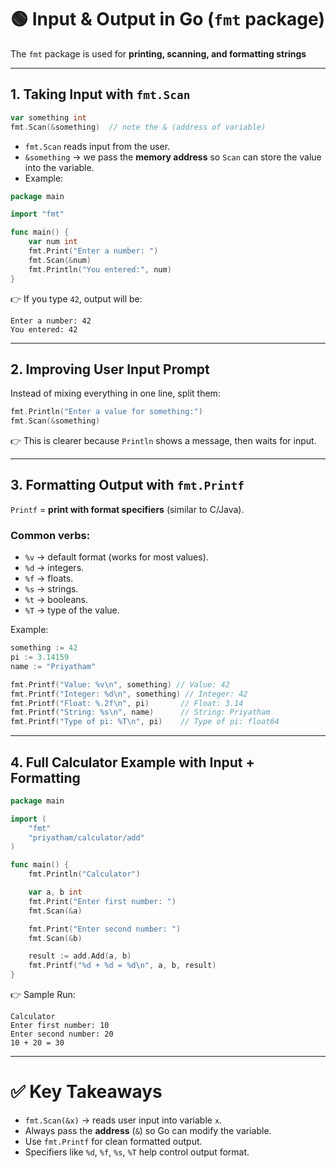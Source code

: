 # 🟢 Input & Output in Go (`fmt` package)

The `fmt` package is used for **printing, scanning, and formatting strings**

---

## 1. Taking Input with `fmt.Scan`

```go
var something int
fmt.Scan(&something)  // note the & (address of variable)
```

* `fmt.Scan` reads input from the user.
* `&something` → we pass the **memory address** so `Scan` can store the value into the variable.
* Example:

```go
package main

import "fmt"

func main() {
    var num int
    fmt.Print("Enter a number: ")
    fmt.Scan(&num)
    fmt.Println("You entered:", num)
}
```

👉 If you type `42`, output will be:

```
Enter a number: 42
You entered: 42
```

---

## 2. Improving User Input Prompt

Instead of mixing everything in one line, split them:

```go
fmt.Println("Enter a value for something:")
fmt.Scan(&something)
```

👉 This is clearer because `Println` shows a message, then waits for input.

---

## 3. Formatting Output with `fmt.Printf`

`Printf` = **print with format specifiers** (similar to C/Java).

### Common verbs:

* `%v` → default format (works for most values).
* `%d` → integers.
* `%f` → floats.
* `%s` → strings.
* `%t` → booleans.
* `%T` → type of the value.

Example:

```go
something := 42
pi := 3.14159
name := "Priyatham"

fmt.Printf("Value: %v\n", something) // Value: 42
fmt.Printf("Integer: %d\n", something) // Integer: 42
fmt.Printf("Float: %.2f\n", pi)       // Float: 3.14
fmt.Printf("String: %s\n", name)      // String: Priyatham
fmt.Printf("Type of pi: %T\n", pi)    // Type of pi: float64
```

---

## 4. Full Calculator Example with Input + Formatting

```go
package main

import (
    "fmt"
    "priyatham/calculator/add"
)

func main() {
    fmt.Println("Calculator")

    var a, b int
    fmt.Print("Enter first number: ")
    fmt.Scan(&a)

    fmt.Print("Enter second number: ")
    fmt.Scan(&b)

    result := add.Add(a, b)
    fmt.Printf("%d + %d = %d\n", a, b, result)
}
```

👉 Sample Run:

```
Calculator
Enter first number: 10
Enter second number: 20
10 + 20 = 30
```

---

# ✅ Key Takeaways

* `fmt.Scan(&x)` → reads user input into variable `x`.
* Always pass the **address** (`&`) so Go can modify the variable.
* Use `fmt.Printf` for clean formatted output.
* Specifiers like `%d`, `%f`, `%s`, `%T` help control output format.


